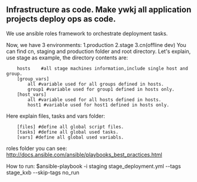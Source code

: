 Infrastructure as code. Make ywkj all application projects deploy ops as code. 
-------------------------------------------

We use ansible roles framework to orchestrate deployment tasks. 

Now, we have 3 environments:
1.production
2.stage
3.cn(offline dev)
You can find cn, staging and production folder and root directory.
Let's explain, use stage as example, the directory contents are:

        hosts    #all stage machines information,include single host and group.
        [group_vars]
            all #variable used for all groups defined in hosts. 
            group1 #variable used for group1 defined in hosts only. 
        [host_vars]
            all #variable used for all hosts defined in hosts.
            host1 #variable used for host1 defined in hosts only.
        

Here explain files, tasks and vars folder:

        [files] #define all global script files.
        [tasks] #define all global used tasks.
        [vars] #define all global used variabls.

roles folder you can see:
http://docs.ansible.com/ansible/playbooks_best_practices.html

How to run:
$ansible-playbook -i staging stage_deployment.yml --tags stage_kxb --skip-tags no_run
